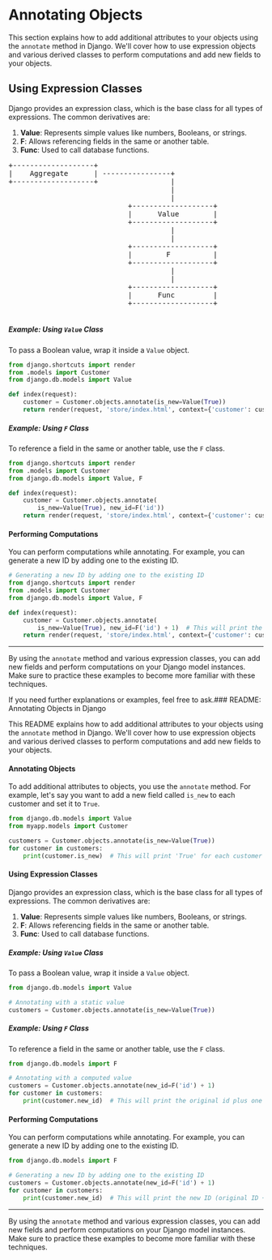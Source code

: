 #   Annotating Objects

This section explains how to add additional attributes to your objects using the `annotate` method in Django. We'll cover how to use expression objects and various derived classes to perform computations and add new fields to your objects.

## Using Expression Classes

Django provides an expression class, which is the base class for all types of expressions. The common derivatives are:

1. **Value**: Represents simple values like numbers, Booleans, or strings.
2. **F**: Allows referencing fields in the same or another table.
3. **Func**: Used to call database functions.

<pre>
+-------------------+
|    Aggregate      | ----------------+
+-------------------+                 |
                                      |
                                      |
                            +-------------------+
                            |      Value        |
                            +-------------------+
                                      |
                                      |
                            +-------------------+
                            |        F          |
                            +-------------------+
                                      |
                                      |
                            +-------------------+
                            |      Func         |
                            +-------------------+

</pre>

##### Example: Using `Value` Class

To pass a Boolean value, wrap it inside a `Value` object.

```python
from django.shortcuts import render
from .models import Customer
from django.db.models import Value

def index(request):
    customer = Customer.objects.annotate(is_new=Value(True))
    return render(request, 'store/index.html', context={'customer': customer})
```

##### Example: Using `F` Class

To reference a field in the same or another table, use the `F` class.

```python
from django.shortcuts import render
from .models import Customer
from django.db.models import Value, F

def index(request):
    customer = Customer.objects.annotate(
        is_new=Value(True), new_id=F('id'))
    return render(request, 'store/index.html', context={'customer': customer})

```

#### Performing Computations

You can perform computations while annotating. For example, you can generate a new ID by adding one to the existing ID.

```python
# Generating a new ID by adding one to the existing ID
from django.shortcuts import render
from .models import Customer
from django.db.models import Value, F

def index(request):
    customer = Customer.objects.annotate(
        is_new=Value(True), new_id=F('id') + 1)  # This will print the new ID (original ID + 1)
    return render(request, 'store/index.html', context={'customer': customer})    

```

---

By using the `annotate` method and various expression classes, you can add new fields and perform computations on your Django model instances. Make sure to practice these examples to become more familiar with these techniques.

If you need further explanations or examples, feel free to ask.### README: Annotating Objects in Django

This README explains how to add additional attributes to your objects using the `annotate` method in Django. We'll cover how to use expression objects and various derived classes to perform computations and add new fields to your objects.

#### Annotating Objects

To add additional attributes to objects, you use the `annotate` method. For example, let's say you want to add a new field called `is_new` to each customer and set it to `True`.

```python
from django.db.models import Value
from myapp.models import Customer

customers = Customer.objects.annotate(is_new=Value(True))
for customer in customers:
    print(customer.is_new)  # This will print 'True' for each customer
```

#### Using Expression Classes

Django provides an expression class, which is the base class for all types of expressions. The common derivatives are:

1. **Value**: Represents simple values like numbers, Booleans, or strings.
2. **F**: Allows referencing fields in the same or another table.
3. **Func**: Used to call database functions.

##### Example: Using `Value` Class

To pass a Boolean value, wrap it inside a `Value` object.

```python
from django.db.models import Value

# Annotating with a static value
customers = Customer.objects.annotate(is_new=Value(True))
```

##### Example: Using `F` Class

To reference a field in the same or another table, use the `F` class.

```python
from django.db.models import F

# Annotating with a computed value
customers = Customer.objects.annotate(new_id=F('id') + 1)
for customer in customers:
    print(customer.new_id)  # This will print the original id plus one
```

#### Performing Computations

You can perform computations while annotating. For example, you can generate a new ID by adding one to the existing ID.

```python
from django.db.models import F

# Generating a new ID by adding one to the existing ID
customers = Customer.objects.annotate(new_id=F('id') + 1)
for customer in customers:
    print(customer.new_id)  # This will print the new ID (original ID + 1)
```

---

By using the `annotate` method and various expression classes, you can add new fields and perform computations on your Django model instances. Make sure to practice these examples to become more familiar with these techniques.
